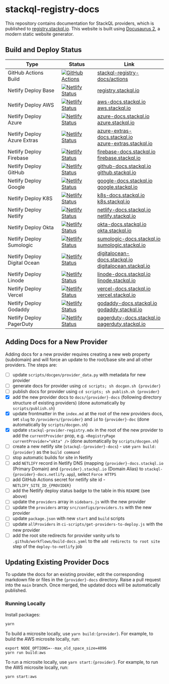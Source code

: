 # stackql-registry-docs

This repository contains documentation for StackQL providers, which is published to [registry.stackql.io](https://registry.stackql.io).  This website is built using [Docusaurus 2](https://docusaurus.io/), a modern static website generator.  

## Build and Deploy Status

| Type | Status | Link |
| --- | --- | -- |
| GitHub Actions Build | [![GitHub Actions](https://github.com/stackql/stackql-registry-docs/actions/workflows/build-docs.yaml/badge.svg?branch=main)](https://github.com/stackql/stackql-registry-docs/actions/workflows/build-docs.yaml) | [stackql-registry-docs/actions](https://github.com/stackql/stackql-registry-docs/actions) |
| Netlify Deploy Base | [![Netlify Status](https://api.netlify.com/api/v1/badges/75f838a9-79ea-41dc-96f9-a40dff50cfca/deploy-status)](https://app.netlify.com/sites/stackql-registry-docs/deploys) | [registry.stackql.io](https://registry.stackql.io) |
| Netlify Deploy AWS | [![Netlify Status](https://api.netlify.com/api/v1/badges/ef161c4a-63ea-4bcc-a5cb-5eaed30ed55f/deploy-status)](https://app.netlify.com/sites/stackql-aws-docs/deploys) | [aws-docs.stackql.io](https://aws-docs.stackql.io)<br/>[aws.stackql.io](https://aws.stackql.io) |
| Netlify Deploy Azure | [![Netlify Status](https://api.netlify.com/api/v1/badges/5e2cce2d-3c51-44df-bb14-4ee9c626ca02/deploy-status)](https://app.netlify.com/sites/stackql-azure-docs/deploys) | [azure-docs.stackql.io](https://azure-docs.stackql.io)<br/>[azure.stackql.io](https://azure.stackql.io) |
| Netlify Deploy Azure Extras | [![Netlify Status](https://api.netlify.com/api/v1/badges/218dfc50-e1ef-4742-bd95-199c67f4ea95/deploy-status)](https://app.netlify.com/sites/stackql-azure-extras-docs/deploys) | [azure-extras-docs.stackql.io](https://azure-extras-docs.stackql.io)<br/>[azure-extras.stackql.io](https://azure-extras.stackql.io) |
| Netlify Deploy Firebase | [![Netlify Status](https://api.netlify.com/api/v1/badges/6d8fec42-fba2-4d62-afef-30a821863314/deploy-status)](https://app.netlify.com/sites/stackql-firebase-docs/deploys) | [firebase-docs.stackql.io](https://firebase-docs.stackql.io)<br/>[firebase.stackql.io](https://firebase.stackql.io) |  
| Netlify Deploy GitHub | [![Netlify Status](https://api.netlify.com/api/v1/badges/625d7d38-37a9-4224-a9c8-6ee58141b109/deploy-status)](https://app.netlify.com/sites/stackql-github-docs/deploys) | [github-docs.stackql.io](https://github-docs.stackql.io)<br/>[github.stackql.io](https://github.stackql.io) |
| Netlify Deploy Google | [![Netlify Status](https://api.netlify.com/api/v1/badges/028e0d31-604b-4852-8b9b-77a71ead6b93/deploy-status)](https://app.netlify.com/sites/stackql-google-docs/deploys) | [google-docs.stackql.io](https://google-docs.stackql.io)<br/>[google.stackql.io](https://google.stackql.io) |
| Netlify Deploy K8S | [![Netlify Status](https://api.netlify.com/api/v1/badges/d11ea6c5-7a43-42d5-ac76-555112295b9b/deploy-status)](https://app.netlify.com/sites/stackql-k8s-docs/deploys) | [k8s-docs.stackql.io](https://k8s-docs.stackql.io)<br/>[k8s.stackql.io](https://k8s.stackql.io) |
| Netlify Deploy Netlify | [![Netlify Status](https://api.netlify.com/api/v1/badges/7d81e59f-e1de-480f-a6d5-5a52f83deb40/deploy-status)](https://app.netlify.com/sites/stackql-netlify-docs/deploys) | [netlify-docs.stackql.io](https://netlify-docs.stackql.io)<br/>[netlify.stackql.io](https://netlify.stackql.io) |
| Netlify Deploy Okta | [![Netlify Status](https://api.netlify.com/api/v1/badges/83d3788d-bbcf-4063-a2e7-65577e3f13f5/deploy-status)](https://app.netlify.com/sites/stackql-okta-docs/deploys) | [okta-docs.stackql.io](https://okta-docs.stackql.io)<br/>[okta.stackql.io](https://okta.stackql.io) |
| Netlify Deploy Sumologic | [![Netlify Status](https://api.netlify.com/api/v1/badges/6c864774-8494-41be-8e2c-441b6d1e368c/deploy-status)](https://app.netlify.com/sites/stackql-sumologic-docs/deploys) | [sumologic-docs.stackql.io](https://sumologic-docs.stackql.io)<br/>[sumologic.stackql.io](https://sumologic.stackql.io) |
| Netlify Deploy Digital Ocean | [![Netlify Status](https://api.netlify.com/api/v1/badges/ebcab4ef-d610-4888-a42f-314942d68c32/deploy-status)](https://app.netlify.com/sites/stackql-digitalocean-docs/deploys) | [digitalocean-docs.stackql.io](https://digitalocean-docs.stackql.io)<br/>[digitalocean.stackql.io](https://digitalocean.stackql.io) |
| Netlify Deploy Linode | [![Netlify Status](https://api.netlify.com/api/v1/badges/d0b573be-3dfb-495c-a0ce-478ec7acecd8/deploy-status)](https://app.netlify.com/sites/stackql-linode-docs/deploys) | [linode-docs.stackql.io](https://linode-docs.stackql.io)<br/>[linode.stackql.io](https://linode.stackql.io) |
| Netlify Deploy Vercel | [![Netlify Status](https://api.netlify.com/api/v1/badges/91cc31b7-0c25-443f-bb2f-71921ef7084e/deploy-status)](https://app.netlify.com/sites/stackql-vercel-docs/deploys) | [vercel-docs.stackql.io](https://vercel-docs.stackql.io)<br/>[vercel.stackql.io](https://vercel.stackql.io) |
| Netlify Deploy Godaddy | [![Netlify Status](https://api.netlify.com/api/v1/badges/8232458e-8e4f-47f2-81bf-bd4aad8b25d6/deploy-status)](https://app.netlify.com/sites/stackql-godaddy-docs/deploys) | [godaddy-docs.stackql.io](https://godaddy-docs.stackql.io)<br/>[godaddy.stackql.io](https://godaddy.stackql.io) |
| Netlify Deploy PagerDuty | [![Netlify Status](https://api.netlify.com/api/v1/badges/76c8752a-32d8-48e2-81ad-29b9e8f53edd/deploy-status)](https://app.netlify.com/sites/stackql-pagerduty-docs/deploys) | [pagerduty-docs.stackql.io](https://pagerduty-docs.stackql.io)<br/>[pagerduty.stackql.io](https://pagerduty.stackql.io) |


## Adding Docs for a New Provider

Adding docs for a new provider requires creating a new web property (subdomain) and will force an update to the root/base site and all other providers.  The steps are:  

- [ ] update `scripts/docgen/provider_data.py` with metadata for new provider
- [ ] generate docs for provider using `cd scripts; sh docgen.sh {provider}`
- [ ] publish docs for provider using `cd scripts; sh publish.sh {provider}`
- [x] add the new provider docs to `docs/{provider}-docs` (following directory structure of existing providers) (done automatically by `scripts/publish.sh`)
- [x] update frontmatter in the `index.md` at the root of the new providers docs, set `slug` to `/providers/{provider}` and `id` to `{provider}-doc` (done automatically by `scripts/docgen.sh`)
- [x] update `stackql-provider-registry.mdx` in the root of the new provider to add the `currentProvider` prop, e.g. `<RegistryPage currentProvider="okta" />` (done automatically by `scripts/docgen.sh`)
- [ ] create a new netlify site (`stackql-{provider}-docs`) - use `yarn build:{provider}` as the `build command`
- [ ] stop automatic builds for site in Netlify
- [ ] add `NETLIFY` record in Netlify DNS (mapping `{provider}-docs.stackql.io` (Primary Domain) and `{provider}.stackql.io` (Domain Alias) to `stackql-{provider}-docs.netlify.app`), select `Force HTTPS`
- [ ] add GitHub Actions secret for netlify site id - `NETLIFY_SITE_ID_{PROVIDER}`
- [ ] add the Netlify deploy status badge to the table in this `README` (see above)
- [ ] update the `providers` array in `sidebars.js` with the new provider
- [ ] update the `providers` array `src/configs/providers.ts` with the new provider
- [ ] update `package.json` with new `start` and `build` scripts
- [ ] update `allProviders` in `ci-scripts/get-providers-to-deploy.js` with the new provider
- [ ] add the root site redirects for provider vanity urls to `.github/workflows/build-docs.yaml` to the `add redirects to root site` step of the `deploy-to-netlify` job

## Updating Existing Provider Docs

To update the docs for an existing provider, edit the corresponding markdown file or files in the `{provider}-docs` directory.  Raise a pull request into the `main` branch.  Once merged, the updated docs will be automatically published.  

### Running Locally

Install packages:  

```bash
yarn
```

To build a microsite locally, use `yarn build:{provider}`.  For example, to build the AWS microsite locally, run:

```
export NODE_OPTIONS=--max_old_space_size=4096
yarn run build:aws
```

To run a microsite locally, use `yarn start:{provider}`.  For example, to run the AWS microsite locally, run:  

```bash
yarn start:aws
```